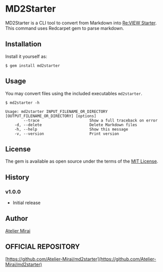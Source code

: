 # MD2Starter

MD2Starter is a CLI tool to convert from Markdown into [Re:VIEW Starter](https://kauplan.org/reviewstarter/).
This command uses Redcarpet gem to parse markdown.

## Installation

Install it yourself as:

    $ gem install md2starter

## Usage

You may convert files using the included executables `md2starter`.

    $ md2starter -h

    Usage: md2starter INPUT_FILENAME_OR_DIRECTORY [OUTPUT_FILENAME_OR_DIRECTORY] [options]
            --trace                      Show a full traceback on error
        -d, --delete                     Delete Markdown files
        -h, --help                       Show this message
        -v, --version                    Print version

## License

The gem is available as open source under the terms of the [MIT License](https://opensource.org/licenses/MIT).

## History

### v1.0.0
- Initial release

## Author

[Atelier Mirai](https://atelier-mirai.net)

## OFFICIAL REPOSITORY

[https://github.com/Atelier-Mirai/md2starter](https://github.com/Atelier-Mirai/md2starter)

